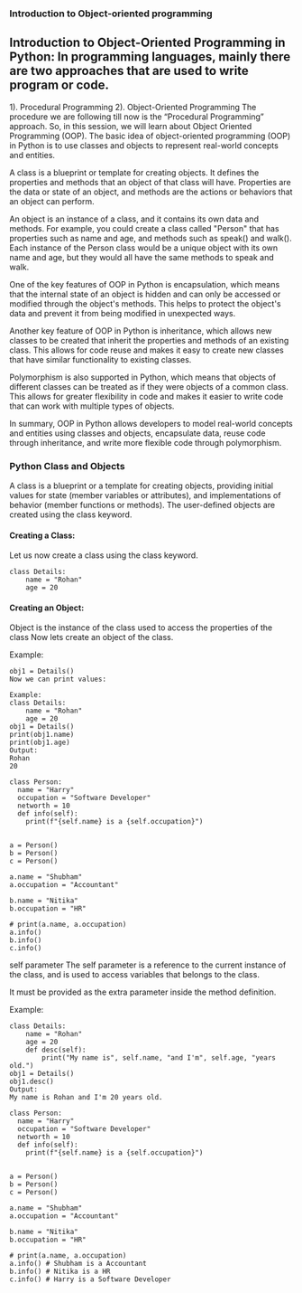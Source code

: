 ### Introduction to Object-oriented programming
## Introduction to Object-Oriented Programming in Python: In programming languages, mainly there are two approaches that are used to write program or code.

1). Procedural Programming
2). Object-Oriented Programming
The procedure we are following till now is the “Procedural Programming” approach. So, in this session, we will learn about Object Oriented Programming (OOP). The basic idea of object-oriented programming (OOP) in Python is to use classes and objects to represent real-world concepts and entities.

A class is a blueprint or template for creating objects. It defines the properties and methods that an object of that class will have. Properties are the data or state of an object, and methods are the actions or behaviors that an object can perform.

An object is an instance of a class, and it contains its own data and methods. For example, you could create a class called "Person" that has properties such as name and age, and methods such as speak() and walk(). Each instance of the Person class would be a unique object with its own name and age, but they would all have the same methods to speak and walk.

One of the key features of OOP in Python is encapsulation, which means that the internal state of an object is hidden and can only be accessed or modified through the object's methods. This helps to protect the object's data and prevent it from being modified in unexpected ways.

Another key feature of OOP in Python is inheritance, which allows new classes to be created that inherit the properties and methods of an existing class. This allows for code reuse and makes it easy to create new classes that have similar functionality to existing classes.

Polymorphism is also supported in Python, which means that objects of different classes can be treated as if they were objects of a common class. This allows for greater flexibility in code and makes it easier to write code that can work with multiple types of objects.

In summary, OOP in Python allows developers to model real-world concepts and entities using classes and objects, encapsulate data, reuse code through inheritance, and write more flexible code through polymorphism.

### Python Class and Objects
A class is a blueprint or a template for creating objects, providing initial values for state (member variables or attributes), and implementations of behavior (member functions or methods). The user-defined objects are created using the class keyword.

#### Creating a Class:
Let us now create a class using the class keyword.
```
class Details:
    name = "Rohan"
    age = 20

```
#### Creating an Object:
Object is the instance of the class used to access the properties of the class Now lets create an object of the class.

Example:
```
obj1 = Details()
Now we can print values:

Example:
class Details:
    name = "Rohan"
    age = 20
obj1 = Details()
print(obj1.name)
print(obj1.age)
Output:
Rohan
20
```
```
class Person:
  name = "Harry"
  occupation = "Software Developer"
  networth = 10
  def info(self):
    print(f"{self.name} is a {self.occupation}")


a = Person()
b = Person()
c = Person()

a.name = "Shubham"
a.occupation = "Accountant"

b.name = "Nitika"
b.occupation = "HR"

# print(a.name, a.occupation)
a.info()
b.info()
c.info()
```

self parameter
The self parameter is a reference to the current instance of the class, and is used to access variables that belongs to the class.

It must be provided as the extra parameter inside the method definition.

Example:
```
class Details:
    name = "Rohan"
    age = 20
    def desc(self):
        print("My name is", self.name, "and I'm", self.age, "years old.")
obj1 = Details()
obj1.desc()
Output:
My name is Rohan and I'm 20 years old.
```
```
class Person:
  name = "Harry"
  occupation = "Software Developer"
  networth = 10
  def info(self):
    print(f"{self.name} is a {self.occupation}")


a = Person()
b = Person()
c = Person()

a.name = "Shubham"
a.occupation = "Accountant"

b.name = "Nitika"
b.occupation = "HR"

# print(a.name, a.occupation)
a.info() # Shubham is a Accountant
b.info() # Nitika is a HR
c.info() # Harry is a Software Developer
```
